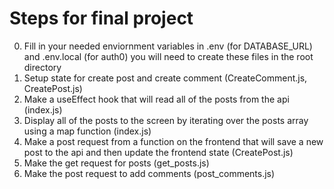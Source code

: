 # Steps for final project

0. Fill in your needed enviornment variables in .env (for DATABASE_URL) and .env.local (for auth0) you will need to create these files in the root directory
1. Setup state for create post and create comment (CreateComment.js, CreatePost.js)
2. Make a useEffect hook that will read all of the posts from the api (index.js)
3. Display all of the posts to the screen by iterating over the posts array using a map function (index.js)
4. Make a post request from a function on the frontend that will save a new post to the api and then update the frontend state (CreatePost.js)
5. Make the get request for posts (get_posts.js)
6. Make the post request to add comments (post_comments.js)

